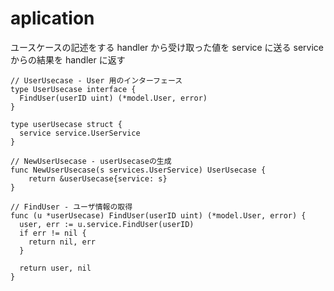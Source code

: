 # aplication

ユースケースの記述をする
handler から受け取った値を service に送る
service からの結果を handler に返す

```
// UserUsecase - User 用のインターフェース
type UserUsecase interface {
  FindUser(userID uint) (*model.User, error)
}

type userUsecase struct {
  service service.UserService
}

// NewUserUsecase - userUsecaseの生成
func NewUserUsecase(s services.UserService) UserUsecase {
	return &userUsecase{service: s}
}

// FindUser - ユーザ情報の取得
func (u *userUsecase) FindUser(userID uint) (*model.User, error) {
  user, err := u.service.FindUser(userID)
  if err != nil {
    return nil, err
  }

  return user, nil
}
```
